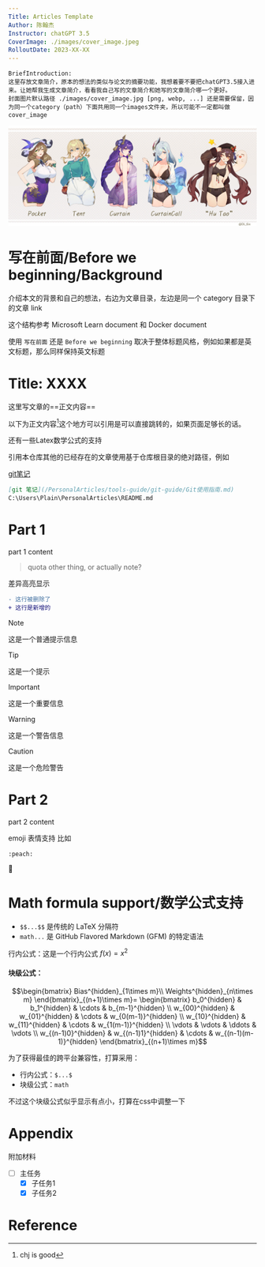 ```yaml
---
Title: Articles Template
Author: 陈翰杰
Instructor: chatGPT 3.5
CoverImage: ./images/cover_image.jpeg
RolloutDate: 2023-XX-XX
---
```


```
BriefIntroduction: 
这里存放文章简介，原本的想法的类似与论文的摘要功能，我想着要不要把chatGPT3.5接入进来。让她帮我生成文章简介，看看我自己写的文章简介和她写的文章简介哪一个更好。
封面图片默认路径 ./images/cover_image.jpg [png, webp, ...] 还是需要保留，因为同一个category（path）下面共用同一个images文件夹，所以可能不一定都叫做cover_image
```

<!-- split -->

![cover image](./images/cover_image.jpeg)

# 写在前面/Before we beginning/Background

介绍本文的背景和自己的想法，右边为文章目录，左边是同一个 category 目录下的文章 link 

这个结构参考 Microsoft Learn document 和 Docker document

使用 `写在前面` 还是 `Before we beginning` 取决于整体标题风格，例如如果都是英文标题，那么同样保持英文标题

# Title: XXXX

这里写文章的==正文内容==

以下为正文内容[^引用1]这个地方可以引用是可以直接跳转的，如果页面足够长的话。

还有一些Latex数学公式的支持

引用本仓库其他的已经存在的文章使用基于仓库根目录的绝对路径，例如

[git笔记](/tools-guide/git-guide/Git使用指南.md)

```markdown
[git 笔记](/PersonalArticles/tools-guide/git-guide/Git使用指南.md)
C:\Users\Plain\PersonalArticles\README.md
```



# Part 1

part 1 content

> quota other thing, or actually note?

差异高亮显示

```diff
- 这行被删除了
+ 这行是新增的
```

> [!NOTE]
> 这是一个普通提示信息

> [!TIP]
> 这是一个提示

> [!IMPORTANT]
> 这是一个重要信息

> [!WARNING]
> 这是一个警告信息

> [!CAUTION]
> 这是一个危险警告

# Part 2

part 2 content

emoji 表情支持 比如

```emoji
:peach:
```

:peach:

# Math formula support/数学公式支持

- `$$...$$` 是传统的 LaTeX 分隔符
- `math...` 是 GitHub Flavored Markdown (GFM) 的特定语法

行内公式：这是一个行内公式 $f(x) = x^2$

#### 块级公式：

````math
\begin{bmatrix}
Bias^{hidden}_{1\times m}\\
Weights^{hidden}_{n\times m}
\end{bmatrix}_{(n+1)\times m}=
\begin{bmatrix}
b_0^{hidden} & b_1^{hidden} & \cdots & b_{m-1}^{hidden} \\
w_{00}^{hidden} & w_{01}^{hidden} & \cdots & w_{0(m-1)}^{hidden} \\
w_{10}^{hidden} & w_{11}^{hidden} & \cdots & w_{1(m-1)}^{hidden} \\
\vdots & \vdots & \ddots & \vdots \\
w_{(n-1)0}^{hidden} & w_{(n-1)1}^{hidden} & \cdots & w_{(n-1)(m-1)}^{hidden}
\end{bmatrix}_{(n+1)\times m}
````

为了获得最佳的跨平台兼容性，打算采用：

- 行内公式：`$...$`
- 块级公式：````math````

不过这个块级公式似乎显示有点小，打算在css中调整一下



# Appendix

附加材料

- [ ] 主任务
  - [x] 子任务1
  - [x] 子任务2

# Reference

[^引用1]: chj is good